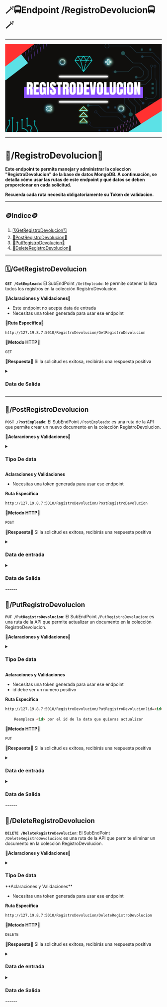# **🪄🚍Endpoint /RegistroDevolucion🚍🪄**

------

![](https://github.com/JuanJoseDuranRinconCAMPUS2/MongoAlquiler/blob/main/imgs/proyecto1%23%20(4).png?raw=true)

------

# 📆/**RegistroDevolucion**📆

**Este endpoint te permite manejar y administrar la coleccion "RegistroDevolucion" de la base de datos MongoDB. A continuación, se detalla cómo usar las rutas de este endpoint  y qué datos se deben proporcionar en cada solicitud.**

**Recuerda cada ruta necesita obligatoriamente su Token de validacion.**

------
## 🪙**Indice**🪙
1. [🗓️GetRegistroDevolucion🗓️](#getregistrodevolucion) 
2. [🚨PostRegistroDevolucion🚨](#postregistrodevolucion)
3. [🛃PutRegistroDevolucion🛃](#putregistrodevolucion) 
4. [💢DeleteRegistroDevolucion💢](#deleteregistrodevolucion) 
------

## 🗓️/GetRegistroDevolucion

**`GET /GetEmpleado`**: El SubEndPoint `/GetEmpleado`: te permite obtener la lista todos los registros en la colección RegistroDevolucion.

🚨**Aclaraciones y Validaciones**🚨

- Este endpoint no acepta data de entrada
- Necesitas una token generada para usar ese endpoint

🔗**Ruta Especifica🔗**

```html
http://127.19.8.7:5010/RegistroDevolucion/GetRegistroDevolucion
```
**🧧Metodo HTTP🧧**

```html
GET
```

🎫**Respuesta**🎫
Si la solicitud es exitosa, recibirás una respuesta positiva

  <details>
    <summary> <h3> Data de Salida </h3></summary> 
    [ <br>
      {<br>
        "_id": 1,<br>
        "ID_Registro": 1,<br>
        "alquiler_id": 1,<br>
        "empleado_id": 2,<br>
        "Fecha_Devolucion": "2023-04-07T12:00:00.000Z",<br>
        "Combustible_Devuelto": 2.5,<br>
        "Kilometraje_Devuelto": 1566,<br>
        "Monto_Adicional": 100000<br>
      },<br>
      {<br>
        "_id": 2,<br>
        "ID_Registro": 2,<br>
        "alquiler_id": 4,<br>
        "empleado_id": 3,<br>
        "Fecha_Devolucion": "2023-05-03T12:00:00.000Z",<br>
        "Combustible_Devuelto": 11.5,<br>
        "Kilometraje_Devuelto": 2000,<br>
        "Monto_Adicional": 20000<br>
      },<br>
      {<br>
        "_id": 3,<br>
        "ID_Registro": 3,<br>
        "alquiler_id": 5,<br>
        "empleado_id": 1,<br>
        "Fecha_Devolucion": "2023-03-07T12:00:00.000Z",<br>
        "Combustible_Devuelto": 6.5,<br>
        "Kilometraje_Devuelto": 1250,<br>
        "Monto_Adicional": 100<br>
      },<br>
      {<br>
        "_id": 4,<br>
        "ID_Registro": 4,<br>
        "alquiler_id": 2,<br>
        "empleado_id": 3,<br>
        "Fecha_Devolucion": "2023-07-07T12:00:00.000Z",<br>
        "Combustible_Devuelto": 9.5,<br>
        "Kilometraje_Devuelto": 2566,<br>
        "Monto_Adicional": 20500<br>
      },<br>
      {<br>
        "_id": 5,<br>
        "ID_Registro": 5,<br>
        "alquiler_id": 5,<br>
        "empleado_id": 1,<br>
        "Fecha_Devolucion": "2023-11-11T12:00:00.000Z",<br>
        "Combustible_Devuelto": 0.5,<br>
        "Kilometraje_Devuelto": 2500,<br>
        "Monto_Adicional": 50000<br>
      },<br>
      {<br>
        "_id": 6,<br>
        "ID_Registro": 6,<br>
        "alquiler_id": 2,<br>
        "empleado_id": 2,<br>
        "Fecha_Devolucion": "2023-02-11T00:00:00.000Z",<br>
        "Combustible_Devuelto": 2.5,<br>
        "Kilometraje_Devuelto": 1566,<br>
        "Monto_Adicional": 100000<br>
      }<br>
    ]
</details>

------

## 🚨/PostRegistroDevolucion

**`POST /PostEmpleado`**: El SubEndPoint  `/PostEmpleado`: es una ruta de la API que permite crear un nuevo documento en la colección RegistroDevolucion.

🚨**Aclaraciones y Validaciones**🚨

  <details>
    <summary> <h3> Tipo De data </h3></summary>
    <strong>identificacion_RegistroDev:</strong> Número entero (int) que identifica de manera única el registro de devolución.<br>
    <strong>identificacion_Alquiler:</strong> Número entero (int) que identifica de manera única el alquiler asociado a la devolución.<br>
    <strong>identificacion_Empleado:</strong> Número entero (int) que identifica de manera única el empleado responsable de la devolución.<br>
    <strong>fecha_Dev:</strong> Fecha en formato de cadena (string) que representa la fecha de la devolución (ejemplo: "2023-01-01").<br>
    <strong>combustible_Dev:</strong> Número decimal (float) que indica la cantidad de combustible entregado en la devolución.<br>
    <strong>kilometraje_Dev:</strong> Número entero (int) que representa el kilometraje registrado en la devolución.<br>
    <strong>monto_Superior:</strong> Número decimal (float) que indica el monto adicional aplicado en la devolución.<br>
</details>



**Aclaraciones y Validaciones**

- Necesitas una token generada para usar ese endpoint


**Ruta Especifica**

```html
http://127.19.8.7:5010/RegistroDevolucion/PostRegistroDevolucion
```
**🧧Metodo HTTP🧧**

```html
POST
```
🎫**Respuesta**🎫
Si la solicitud es exitosa, recibirás una respuesta positiva

   <details>
    <summary> <h3> Data de entrada </h3></summary> 
  	{ <br>
        "identificacion_RegistroDev": 6,<br>
        "identificacion_Alquiler": 1,<br>
        "identificacion_Empleado": 2,<br>
        "fecha_Dev": "2023-01-01",<br>
        "combustible_Dev": 2.5,<br>
        "kilometraje_Dev": 1566,<br>
        "monto_Superior": 100000<br>
    }
 </details>



<details>
    <summary> <h3> Data de Salida </h3></summary> 
  	{<br>
    	status: 200, <br>
    	message: "Data eniada Correctamente"<br>
    }
   </details>
------


## 🛃/PutRegistroDevolucion

**`PUT /PutRegistroDevolucion`**: El SubEndPoint  `/PutRegistroDevolucion`: es una ruta de la API que permite actualizar un documento en la colección RegistroDevolucion.

🚨**Aclaraciones y Validaciones**🚨

  <details>
    <summary> <h3> Tipo De data </h3></summary>
      <strong>identificacion_Alquiler:</strong> Número entero (int) que identifica de manera única el alquiler asociado a la devolución.<br>
    <strong>identificacion_Empleado:</strong> Número entero (int) que identifica de manera única el empleado responsable de la devolución.<br>
    <strong>fecha_Dev:</strong> Fecha en formato de cadena (string) que representa la fecha de la devolución (ejemplo: "2023-01-01").<br>
    <strong>combustible_Dev:</strong> Número decimal (float) que indica la cantidad de combustible entregado en la devolución.<br>
    <strong>kilometraje_Dev:</strong> Número entero (int) que representa el kilometraje registrado en la devolución.<br>
    <strong>monto_Superior:</strong> Número decimal (float) que indica el monto adicional aplicado en la devolución.<br>
</details>



**Aclaraciones y Validaciones**

- Necesitas una token generada para usar ese endpoint
- id debe ser un numero positivo

**Ruta Especifica**

```html
http://127.19.8.7:5010/RegistroDevolucion/PutRegistroDevolucion?id=<id>
    
    Reemplaza <id> por el id de la data que quieras actualizar
```
**🧧Metodo HTTP🧧**

```html
PUT 
```
🎫**Respuesta**🎫
Si la solicitud es exitosa, recibirás una respuesta positiva

   <details>
    <summary> <h3> Data de entrada </h3></summary> 
  	{<br>
        "identificacion_Alquiler": 2,<br>
        "identificacion_Empleado": 2,<br>
        "fecha_Dev": "2023-02-11",<br>
        "combustible_Dev": 2.5,<br>
        "kilometraje_Dev": 1566,<br>
        "monto_Superior": 100000<br>
    }
 </details>


<details>
    <summary> <h3> Data de Salida </h3></summary> 
  	{<br>
    	status: 200, <br>
    	message: "Documento actualizado correctamente"<br>
    }
   </details>
------


## 💢/DeleteRegistroDevolucion

**`DELETE /DeleteRegistroDevolucion`**: El SubEndPoint  `/DeleteRegistroDevolucion`: es una ruta de la API que permite eliminar un documento en la colección RegistroDevolucion.

🚨**Aclaraciones y Validaciones**🚨

  <details>
    <summary> <h3> Tipo De data </h3></summary>
    <strong>id:</strong> Id del alquiler a borrar (string) [debe ser un numero dentro de un string ejem: "3"]
</details>
**Aclaraciones y Validaciones**

- Necesitas una token generada para usar ese endpoint

**Ruta Especifica**

```html
http://127.19.8.7:5010/RegistroDevolucion/DeleteRegistroDevolucion
```
**🧧Metodo HTTP🧧**

```html
DELETE 
```
🎫**Respuesta**🎫
Si la solicitud es exitosa, recibirás una respuesta positiva

   <details>
    <summary> <h3> Data de entrada </h3></summary> 
  	{<br>
        "id": "10"<br>
}
 </details>

<details>
    <summary> <h3> Data de Salida </h3></summary> 
  	{<br>
    	status: 200, <br>
    	message: "Documento ha sido eliminado correctamente"<br>
    }
   </details>
------
